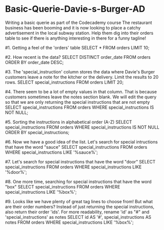 # Basic-Querie-Davie-s-Burger-AD
Writing a basic querie as part of the Codecademy course
The restaurant business has been booming and it is now looking to place a catchy advertisement in the local subway station. Help them dig into their orders table to see if there is anything interesting in there for a funny tagline!

#1. Getting a feel of the 'orders' table
SELECT *
FROM orders
LIMIT 10;

#2. How recent is the data?
SELECT DISTINCT order_date
FROM orders
ORDER BY order_date DESC;

#3. The 'special_instruction' column stores the data where Davie's Burger customers leave a note for the kitcher or the delivery. Limit the results to 20 rows.
SELECT special_instructions
FROM orders
LIMIT 20;

#4. There seem to be a lot of empty values in that column. That is because customers sometimes leave the notes section blank. We will edit the query so that we are only returning the special instructions that are not empty
SELECT special_instructions
FROM orders
WHERE special_instructions IS NOT NULL;

#5. Sorting the instructions in alphabetical order (A-Z)
SELECT special_instructions
FROM orders
WHERE special_instructions IS NOT NULL
ORDER BY special_instructions;

#6. Now we have a good idea of the list. Let's search for special intructions that have the word "sauce"
SELECT special_instructions
FROM orders
WHERE special_instructions LIKE '%sauce%';

#7. Let's search for special instructions that have the word "door"
SELECT special_instructions
FROM orders
WHERE special_instructions LIKE '%door%';

#8. One more time, searching for special instructions that have the word "box"
SELECT special_instructions
FROM orders
WHERE special_instructions LIKE '%box%';

#9. Looks like we have plenty of great tag lines to choose from! But what are their order numbers? Instead of just returning the special instructions, also return their order 'ids'. For more readability, rename 'id' as "#" and 'special_instructions' as notes
SELECT id AS '#', special_instructions AS notes
FROM orders
WHERE special_instructions LIKE '%box%';

